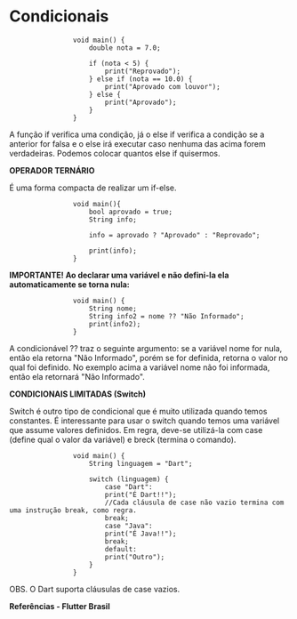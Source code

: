 # Condicionais

                    void main() {
                        double nota = 7.0;

                        if (nota < 5) {
                            print("Reprovado");
                        } else if (nota == 10.0) {
                            print("Aprovado com louvor");
                        } else {
                            print("Aprovado");
                        }
                    }

A função if verifica uma condição, já o else if verifica a condição se a anterior for falsa e o else irá executar caso nenhuma das acima forem verdadeiras. Podemos colocar quantos else if quisermos.

**OPERADOR TERNÁRIO**

É uma forma compacta de realizar um if-else.

                    void main(){ 
                        bool aprovado = true;
                        String info;

                        info = aprovado ? "Aprovado" : "Reprovado"; 

                        print(info);
                    }

**IMPORTANTE! Ao declarar uma variável e não defini-la ela automaticamente se torna nula:**

                    void main() {
                        String nome;
                        String info2 = nome ?? "Não Informado";
                        print(info2);
                    }

A condicionável ?? traz o seguinte argumento: se a variável nome for nula, então ela retorna "Não Informado", porém se for definida, retorna o valor no qual foi definido. No exemplo acima a variável nome não foi informada, então ela retornará "Não Informado".

**CONDICIONAIS LIMITADAS (Switch)**

Switch é outro tipo de condicional que é muito utilizada quando temos constantes. É interessante para usar o switch quando temos uma variável que assume valores definidos. Em regra, deve-se utilizá-la com case (define qual o valor da variável) e breck (termina o comando).

                    void main() {
                        String linguagem = "Dart";

                        switch (linguagem) {
                            case "Dart":
                            print("É Dart!!");
                            //Cada cláusula de case não vazio termina com uma instrução break, como regra.
                            break;
                            case "Java":
                            print("É Java!!");
                            break;
                            default:
                            print("Outro");
                        }
                    }

OBS. O Dart suporta cláusulas de case vazios.

**Referências - Flutter Brasil**